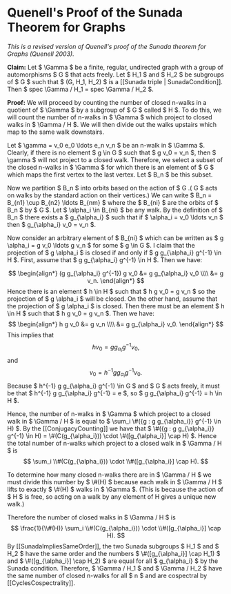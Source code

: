 Quenell's Proof of the Sunada Theorem for Graphs
================================================

_This is a revised version of Quenell's proof of the Sunada theorem for Graphs (Quenell 2003)._

**Claim:** Let $ \Gamma $ be a finite, regular, undirected graph with a group of automorphisms $ G $ that acts freely. Let $ H_1 $ and $ H_2 $ be subgroups of $ G $ such that $ (G, H_1, H_2) $ is a [[Sunada triple | SunadaCondition]]. Then $ spec \Gamma / H_1 = spec \Gamma / H_2 $.

**Proof:** We will proceed by counting the number of closed n-walks in a quotient of $ \Gamma $ by a subgroup of $ G $ called $ H $. To do this, we will count the number of n-walks in $ \Gamma $ which project to closed walks in $ \Gamma / H $. We will then divide out the walks upstairs which map to the same walk downstairs.

Let $ \gamma = v_0 e_0 \ldots e_n v_n $ be an n-walk in $ \Gamma $. Clearly, if there is no element $ g \in G $ such that $ g v_0 = v_n $, then $ \gamma $ will not project to a closed walk. Therefore, we select a subset of the closed n-walks in $ \Gamma $ for which there is an element of $ G $ which maps the first vertex to the last vertex. Let $ B_n $ be this subset.

Now we partition $ B_n $ into orbits based on the action of $ G $. ($ G $ acts on walks by the standard action on their vertices.) We can write $ B_n = B_{n1} \cup B_{n2} \ldots B_{nm} $ where the $ B_{ni} $ are the orbits of $ B_n $ by $ G $. Let $ \alpha_i \in B_{ni} $ be any walk. By the definition of $ B_n $ there exists a $ g_{\alpha_i} $ such that if $ \alpha_i = v_0 \ldots v_n $ then $ g_{\alpha_i} v_0 = v_n $. 

Now consider an arbitrary element of $ B_{ni} $ which can be written as $ g \alpha_i = g v_0 \ldots g v_n $ for some $ g \in G $. I claim that the projection of $ g \alpha_i $ is closed if and only if $ g g_{\alpha_i} g^{-1} \in H $. First, assume that $ g g_{\alpha_i} g^{-1} \in H $. Then we have:

$$
\begin{align*}
(g g_{\alpha_i} g^{-1}) g v_0 &= g g_{\alpha_i} v_0 \\\\
&= g v_n.
\end{align*}
$$
Hence there is an element $ h \in H $ such that $ h g v_0 = g v_n $ so the projection of $ g \alpha_i $ will be closed. On the other hand, assume that the projection of $ g \alpha_i $ is closed. Then there must be an element $ h \in H $ such that $ h g v_0 = g v_n $. Then we have:
$$
\begin{align*}
h g v_0 &= g v_n \\\\
&= g g_{\alpha_i} v_0.
\end{align*}
$$
This implies that 
$$
h v_0 = g g_{\alpha_i} g^{-1} v_0,
$$
and
$$
v_0 = h^{-1} g g_{\alpha_i} g^{-1} v_0.
$$
Because $ h^{-1} g g_{\alpha_i} g^{-1} \in G $ and $ G $ acts freely, it must be that $ h^{-1} g g_{\alpha_i} g^{-1} = e $, so $ g g_{\alpha_i} g^{-1} = h \in H $.

Hence, the number of n-walks in $ \Gamma $ which project to a closed walk in $ \Gamma / H $ is equal to $ \sum_i \\#({g : g g_{\alpha_i}} g^{-1} \in H) $. By the [[ConjugacyCounting]] we have that $ \\#({g : g g_{\alpha_i}} g^{-1} \in H) = \\#(C(g_{\alpha_i})) \cdot \\#([g_{\alpha_i}] \cap H) $. Hence the total number of n-walks which project to a closed walk in $ \Gamma / H $ is
$$
\sum_i \\#(C(g_{\alpha_i})) \cdot \\#([g_{\alpha_i}] \cap H).
$$

To determine how many closed n-walks there are in $ \Gamma / H $ we must divide this number by $ \\#(H) $ because each walk in $ \Gamma / H $ lifts to exactly $ \\#(H) $ walks in $ \Gamma $. (This is because the action of $ H $ is free, so acting on a walk by any element of H gives a unique new walk.)

Therefore the number of closed walks in $ \Gamma / H $ is 
$$
\frac{1}{\\#(H)} \sum_i \\#(C(g_{\alpha_i})) \cdot \\#([g_{\alpha_i}] \cap H).
$$
By [[SunadaImpliesSameOrder]], the two Sunada subgroups $ H_1 $ and $ H_2 $ have the same order and the numbers $ \\#([g_{\alpha_i}] \cap H_1) $ and $ \\#([g_{\alpha_i}] \cap H_2) $ are equal for all $ g_{\alpha_i} $ by the Sunada condition. Therefore, $ \Gamma / H_1 $ and $ \Gamma / H_2 $ have the same number of closed n-walks for all $ n $ and are cospectral by [[CyclesCospectrality]].
